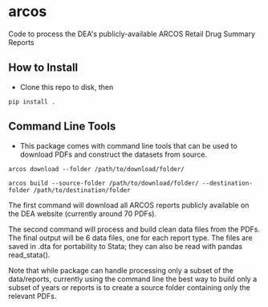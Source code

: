 # arcos #
Code to process the DEA's publicly-available ARCOS Retail Drug Summary Reports

## How to Install ##

* Clone this repo to disk, then 

`pip install .`

## Command Line Tools ##

* This package comes with command line tools that can be used to download PDFs and construct the datasets from source.

`arcos download --folder /path/to/download/folder/` 

`arcos build --source-folder /path/to/download/folder/ --destination-folder /path/to/destination/folder`

The first command will download all ARCOS reports publicly available on the DEA website (currently around 70 PDFs).

The second command will process and build clean data files from the PDFs. The final output will be 6 data files, one for each report type. The files are saved in .dta for portability to Stata; they can also be read with pandas read_stata().

Note that while package can handle processing only a subset of the data/reports, currently using the command line the best way to build only a subset of years or reports is to create a source folder containing only the relevant PDFs.